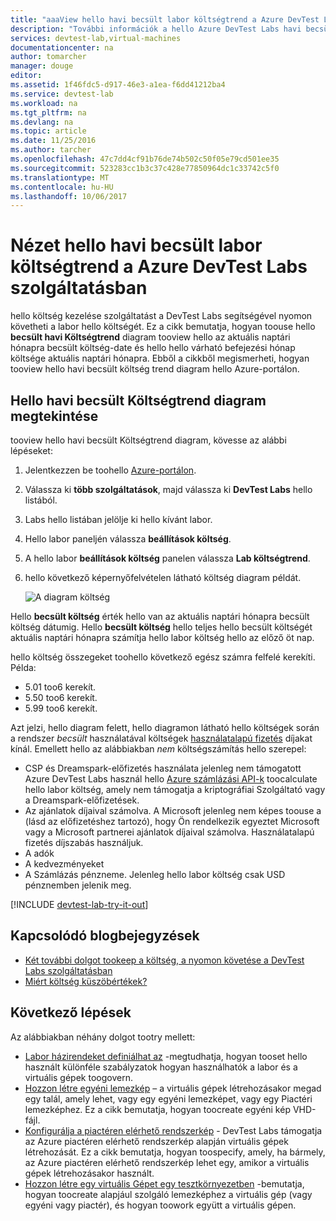 ```yaml
---
title: "aaaView hello havi becsült labor költségtrend a Azure DevTest Labs szolgáltatásban |} Microsoft Docs"
description: "További információk a hello Azure DevTest Labs havi becsült költség trend diagram."
services: devtest-lab,virtual-machines
documentationcenter: na
author: tomarcher
manager: douge
editor: 
ms.assetid: 1f46fdc5-d917-46e3-a1ea-f6dd41212ba4
ms.service: devtest-lab
ms.workload: na
ms.tgt_pltfrm: na
ms.devlang: na
ms.topic: article
ms.date: 11/25/2016
ms.author: tarcher
ms.openlocfilehash: 47c7dd4cf91b76de74b502c50f05e79cd501ee35
ms.sourcegitcommit: 523283cc1b3c37c428e77850964dc1c33742c5f0
ms.translationtype: MT
ms.contentlocale: hu-HU
ms.lasthandoff: 10/06/2017
---
```

# <a name="view-hello-monthly-estimated-lab-cost-trend-in-azure-devtest-labs"></a>Nézet hello havi becsült labor költségtrend a Azure DevTest Labs szolgáltatásban
hello költség kezelése szolgáltatást a DevTest Labs segítségével nyomon követheti a labor hello költségét. Ez a cikk bemutatja, hogyan toouse hello **becsült havi Költségtrend** diagram tooview hello az aktuális naptári hónapra becsült költség-date és hello hello várható befejezési hónap költsége aktuális naptári hónapra. Ebből a cikkből megismerheti, hogyan tooview hello havi becsült költség trend diagram hello Azure-portálon.

## <a name="viewing-hello-monthly-estimated-cost-trend-chart"></a>Hello havi becsült Költségtrend diagram megtekintése
tooview hello havi becsült Költségtrend diagram, kövesse az alábbi lépéseket: 

1. Jelentkezzen be toohello [Azure-portálon](http://go.microsoft.com/fwlink/p/?LinkID=525040).
2. Válassza ki **több szolgáltatások**, majd válassza ki **DevTest Labs** hello listából.
3. Labs hello listában jelölje ki hello kívánt labor.   
4. Hello labor paneljén válassza **beállítások költség**.
5. A hello labor **beállítások költség** panelen válassza **Lab költségtrend**.
6. hello következő képernyőfelvételen látható költség diagram példát. 
   
    ![A diagram költség](./media/devtest-lab-configure-cost-management/graph.png)

Hello **becsült költség** érték hello van az aktuális naptári hónapra becsült költség dátumig. Hello **becsült költség** hello teljes hello becsült költségét aktuális naptári hónapra számítja hello labor költség hello az előző öt nap.

hello költség összegeket toohello következő egész számra felfelé kerekíti. Példa: 

* 5.01 too6 kerekít. 
* 5.50 too6 kerekít.
* 5.99 too6 kerekít.

Azt jelzi, hello diagram felett, hello diagramon látható hello költségek során a rendszer *becsült* használatával költségek [használatalapú fizetés](https://azure.microsoft.com/offers/ms-azr-0003p/) díjakat kínál.
Emellett hello az alábbiakban *nem* költségszámítás hello szerepel:

* CSP és Dreamspark-előfizetés használata jelenleg nem támogatott Azure DevTest Labs használ hello [Azure számlázási API-k](../billing/billing-usage-rate-card-overview.md) toocalculate hello labor költség, amely nem támogatja a kriptográfiai Szolgáltató vagy a Dreamspark-előfizetések.
* Az ajánlatok díjaival számolva. A Microsoft jelenleg nem képes toouse a (lásd az előfizetéshez tartozó), hogy Ön rendelkezik egyeztet Microsoft vagy a Microsoft partnerei ajánlatok díjaival számolva. Használatalapú fizetés díjszabás használjuk.
* A adók
* A kedvezményeket
* A Számlázás pénzneme. Jelenleg hello labor költség csak USD pénznemben jelenik meg.

[!INCLUDE [devtest-lab-try-it-out](../../includes/devtest-lab-try-it-out.md)]

## <a name="related-blog-posts"></a>Kapcsolódó blogbejegyzések
* [Két további dolgot tookeep a költség, a nyomon követése a DevTest Labs szolgáltatásban](https://blogs.msdn.microsoft.com/devtestlab/2016/06/21/keep-your-cost-on-track/)
* [Miért költség küszöbértékek?](https://blogs.msdn.microsoft.com/devtestlab/2016/04/11/why-cost-thresholds/)

## <a name="next-steps"></a>Következő lépések
Az alábbiakban néhány dolgot tootry mellett:

* [Labor házirendeket definiálhat az](devtest-lab-set-lab-policy.md) -megtudhatja, hogyan tooset hello használt különféle szabályzatok hogyan használhatók a labor és a virtuális gépek toogovern. 
* [Hozzon létre egyéni lemezkép](devtest-lab-create-template.md) – a virtuális gépek létrehozásakor megad egy talál, amely lehet, vagy egy egyéni lemezképet, vagy egy Piactéri lemezképhez. Ez a cikk bemutatja, hogyan toocreate egyéni kép VHD-fájl.
* [Konfigurálja a piactéren elérhető rendszerkép](devtest-lab-configure-marketplace-images.md) - DevTest Labs támogatja az Azure piactéren elérhető rendszerkép alapján virtuális gépek létrehozását. Ez a cikk bemutatja, hogyan toospecify, amely, ha bármely, az Azure piactéren elérhető rendszerkép lehet egy, amikor a virtuális gépek létrehozásakor használt.
* [Hozzon létre egy virtuális Gépet egy tesztkörnyezetben](devtest-lab-add-vm-with-artifacts.md) -bemutatja, hogyan toocreate alapjául szolgáló lemezképhez a virtuális gép (vagy egyéni vagy piactér), és hogyan toowork együtt a virtuális gépen.

